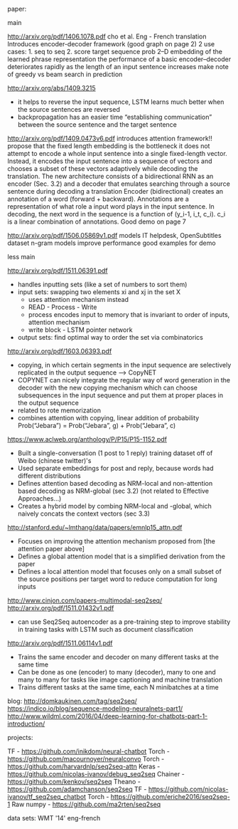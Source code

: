 
paper:

main

http://arxiv.org/pdf/1406.1078.pdf
cho et al. Eng - French translation
Introduces encoder-decoder framework (good graph on page 2)
2 use cases: 1. seq to seq 2. score target sequence prob
2–D embedding of the learned phrase representation
the performance of a basic encoder–decoder deteriorates rapidly as the length of an input sentence increases
make note of greedy vs beam search in prediction


http://arxiv.org/abs/1409.3215
- it helps to reverse the input sequence, LSTM learns much better when the source sentences are reversed
- backpropagation has an easier time “establishing communication” between the source sentence and the target sentence



http://arxiv.org/pdf/1409.0473v6.pdf
introduces attention framework!!
propose that the fixed length embedding is the bottleneck 
it does not attempt to encode a whole input sentence into a single fixed-length vector.
Instead, it encodes the input sentence into a sequence of vectors and chooses a subset of these vectors adaptively while decoding the translation.
The new architecture consists of a bidirectional RNN as an encoder (Sec. 3.2) and a decoder that emulates searching through a source sentence during decoding a translation
Encoder (bidirectional) creates an annotation of a word (forward + backward). Annotations are a representation of what role a input word plays in the input sentence. 
In decoding, the next word in the sequence is a function of (y_i-1, i_t, c_i). c_i is a linear combination of annotations.
Good demo on page 7

http://arxiv.org/pdf/1506.05869v1.pdf
models IT helpdesk, OpenSubtitles dataset
n-gram models improve performance
good examples for demo


less main

http://arxiv.org/pdf/1511.06391.pdf
- handles inputting sets (like a set of numbers to sort them)
- input sets: swapping two elements xi and xj in the set X
	- uses attention mechanism instead
	- READ - Process - Write
	- process encodes input to memory that is invariant to order of inputs, attention mechanism
	- write block - LSTM pointer network
- output sets: find optimal way to order the set via combinatorics

http://arxiv.org/pdf/1603.06393.pdf
- copying, in which certain segments in the input sequence are selectively replicated in the output sequence --> CopyNET
- COPYNET can nicely integrate the regular way of word generation in the decoder with the new copying mechanism which can choose subsequences in the input sequence and put them at proper places in the output sequence
- related to rote memorization
- combines attention with copying, linear addition of probability
Prob(“Jebara”) = Prob(“Jebara”, g) + Prob(“Jebara”, c)

https://www.aclweb.org/anthology/P/P15/P15-1152.pdf
- Built a single-conversation (1 post to 1 reply) training dataset off of Weibo (chinese twitter)'s
- Used separate embeddings for post and reply, because words had different distributions
- Defines attention based decoding as NRM-local and non-attention based decoding as NRM-global (sec 3.2) (not related to Effective Approaches...)
- Creates a hybrid model by combing NRM-local and -global, which naively concats the context vectors (sec 3.3)

http://stanford.edu/~lmthang/data/papers/emnlp15_attn.pdf
- Focuses on improving the attention mechanism proposed from [the attention paper above]
- Defines a global attention model that is a simplified derivation from the paper
- Defines a local attention model that focuses only on a small subset of the source positions per target word to reduce computation for long inputs


http://www.cinjon.com/papers-multimodal-seq2seq/
http://arxiv.org/pdf/1511.01432v1.pdf 
- can use Seq2Seq autoencoder as a pre-training step to improve stability in training tasks with LSTM such as document classification

http://arxiv.org/pdf/1511.06114v1.pdf
- Trains the same encoder and decoder on many different tasks at the same time
- Can be done as one (encoder) to many (decoder), many to one and many to many for tasks like image captioning and machine translation
- Trains different tasks at the same time, each N minibatches at a time 


blog: 
http://domkaukinen.com/tag/seq2seq/
https://indico.io/blog/sequence-modeling-neuralnets-part1/
http://www.wildml.com/2016/04/deep-learning-for-chatbots-part-1-introduction/


projects:
 
TF - https://github.com/inikdom/neural-chatbot
Torch - https://github.com/macournoyer/neuralconvo
Torch - https://github.com/harvardnlp/seq2seq-attn
Keras - https://github.com/nicolas-ivanov/debug_seq2seq
Chainer - https://github.com/kenkov/seq2seq
Theano - https://github.com/adamchanson/seq2seq
TF - https://github.com/nicolas-ivanov/tf_seq2seq_chatbot
Torch - https://github.com/eriche2016/seq2seq-1
Raw numpy - https://github.com/ma2rten/seq2seq


data sets:
WMT '14' eng-french

